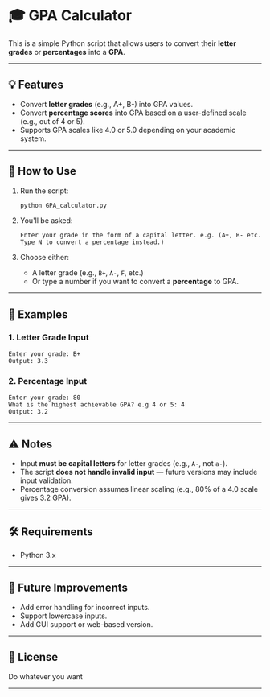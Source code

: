 # 🎓 GPA Calculator

This is a simple Python script that allows users to convert their **letter grades** or **percentages** into a **GPA**.

---

## 💡 Features

* Convert **letter grades** (e.g., A+, B-) into GPA values.
* Convert **percentage scores** into GPA based on a user-defined scale (e.g., out of 4 or 5).
* Supports GPA scales like 4.0 or 5.0 depending on your academic system.

---

## 🚀 How to Use

1. Run the script:

   ```bash
   python GPA_calculator.py
   ```

2. You'll be asked:

   ```
   Enter your grade in the form of a capital letter. e.g. (A+, B- etc. Type N to convert a percentage instead.)
   ```

3. Choose either:

   * A letter grade (e.g., `B+`, `A-`, `F`, etc.)
   * Or type a number if you want to convert a **percentage** to GPA.

---

## 🧠 Examples

### 1. Letter Grade Input

```
Enter your grade: B+
Output: 3.3
```

### 2. Percentage Input

```
Enter your grade: 80
What is the highest achievable GPA? e.g 4 or 5: 4
Output: 3.2
```

---

## ⚠️ Notes

* Input **must be capital letters** for letter grades (e.g., `A-`, not `a-`).
* The script **does not handle invalid input** — future versions may include input validation.
* Percentage conversion assumes linear scaling (e.g., 80% of a 4.0 scale gives 3.2 GPA).

---

## 🛠️ Requirements

* Python 3.x

---

## 📌 Future Improvements

* Add error handling for incorrect inputs.
* Support lowercase inputs.
* Add GUI support or web-based version.

---

## 📄 License

Do whatever you want

---
